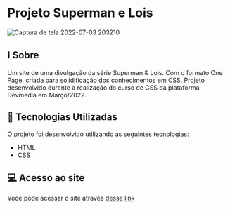 # Projeto Superman e Lois

![Captura de tela 2022-07-03 203210](https://user-images.githubusercontent.com/94997593/177060936-6c0b3bec-82cd-449a-8629-95850492286f.gif)


## :information_source: Sobre
Um site de uma divulgação da série Superman & Lois. Com o formato One Page, criada para solidificação dos conhecimentos em CSS. Projeto desenvolvido durante a realização do curso de CSS da plataforma Devmedia em Março/2022.


## :rocket: Tecnologias Utilizadas 

O projeto foi desenvolvido utilizando as seguintes tecnologias:

- HTML
- CSS


## :computer: Acesso ao site

Você pode acessar o site através [desse link](http://projeto-superman-e-lois.vercel.app/)
